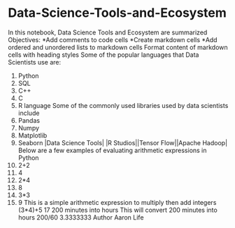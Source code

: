 # Data-Science-Tools-and-Ecosystem
In this notebook, Data Science Tools and Ecosystem are summarized
Objectives:
*Add comments to code cells
*Create markdown cells
*Add ordered and unordered lists to markdown cells
Format content of markdown cells with heading styles
Some of the popular languages that Data Scientists use are: 
1. Python
2. SQL
3. C++
4. C
5. R language
Some of the commonly used libraries used by data scientists include
1. Pandas
2. Numpy
3. Matplotlib
4. Seaborn
|Data Science Tools| |R Studios||Tensor Flow||Apache Hadoop|
Below are a few examples of evaluating arithmetic expressions in Python
1. 2+2
2. 4
3. 2*4
4. 8
5. 3*3
6. 9
This is a simple arithmetic expression to multiply then add integers
(3*4)+5
17
200 minutes into hours
This will convert 200 minutes into hours
200/60
3.3333333
Author
Aaron Life
